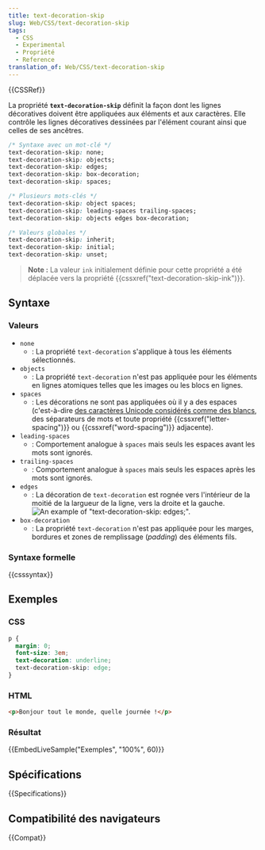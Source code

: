 ```yaml
---
title: text-decoration-skip
slug: Web/CSS/text-decoration-skip
tags:
  - CSS
  - Experimental
  - Propriété
  - Reference
translation_of: Web/CSS/text-decoration-skip
---
```


{{CSSRef}}

La propriété **`text-decoration-skip`** définit la façon dont les lignes décoratives doivent être appliquées aux éléments et aux caractères. Elle contrôle les lignes décoratives dessinées par l'élément courant ainsi que celles de ses ancêtres.

```css
/* Syntaxe avec un mot-clé */
text-decoration-skip: none;
text-decoration-skip: objects;
text-decoration-skip: edges;
text-decoration-skip: box-decoration;
text-decoration-skip: spaces;

/* Plusieurs mots-clés */
text-decoration-skip: object spaces;
text-decoration-skip: leading-spaces trailing-spaces;
text-decoration-skip: objects edges box-decoration;

/* Valeurs globales */
text-decoration-skip: inherit;
text-decoration-skip: initial;
text-decoration-skip: unset;
```

> **Note :** La valeur `ink` initialement définie pour cette propriété a été déplacée vers la propriété {{cssxref("text-decoration-skip-ink")}}.

## Syntaxe

### Valeurs

- `none`
  - : La propriété `text-decoration` s'applique à tous les éléments sélectionnés.
- `objects`
  - : La propriété `text-decoration` n'est pas appliquée pour les éléments en lignes atomiques telles que les images ou les blocs en lignes.
- `spaces`
  - : Les décorations ne sont pas appliquées où il y a des espaces (c'est-à-dire [des caractères Unicode considérés comme des blancs](https://www.unicode.org/reports/tr44/#White_Space), des séparateurs de mots et toute propriété {{cssxref("letter-spacing")}} ou {{cssxref("word-spacing")}} adjacente).
- `leading-spaces`
  - : Comportement analogue à `spaces` mais seuls les espaces avant les mots sont ignorés.
- `trailing-spaces`
  - : Comportement analogue à `spaces` mais seuls les espaces après les mots sont ignorés.
- `edges`
  - : La décoration de `text-decoration` est rognée vers l'intérieur de la moitié de la largueur de la ligne, vers la droite et la gauche. ![An example of "text-decoration-skip: edges;".](decoration-skip-edges.png)
- `box-decoration`
  - : La propriété `text-decoration` n'est pas appliquée pour les marges, bordures et zones de remplissage (_padding_) des éléments fils.

### Syntaxe formelle

{{csssyntax}}

## Exemples

### CSS

```css
p {
  margin: 0;
  font-size: 3em;
  text-decoration: underline;
  text-decoration-skip: edge;
}
```

### HTML

```html
<p>Bonjour tout le monde, quelle journée !</p>
```

### Résultat

{{EmbedLiveSample("Exemples", "100%", 60)}}

## Spécifications

{{Specifications}}

## Compatibilité des navigateurs

{{Compat}}
